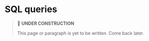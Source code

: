 # SQL queries

> 🚧 **UNDER CONSTRUCTION**
>
> This page or paragraph is yet to be written. Come back later.